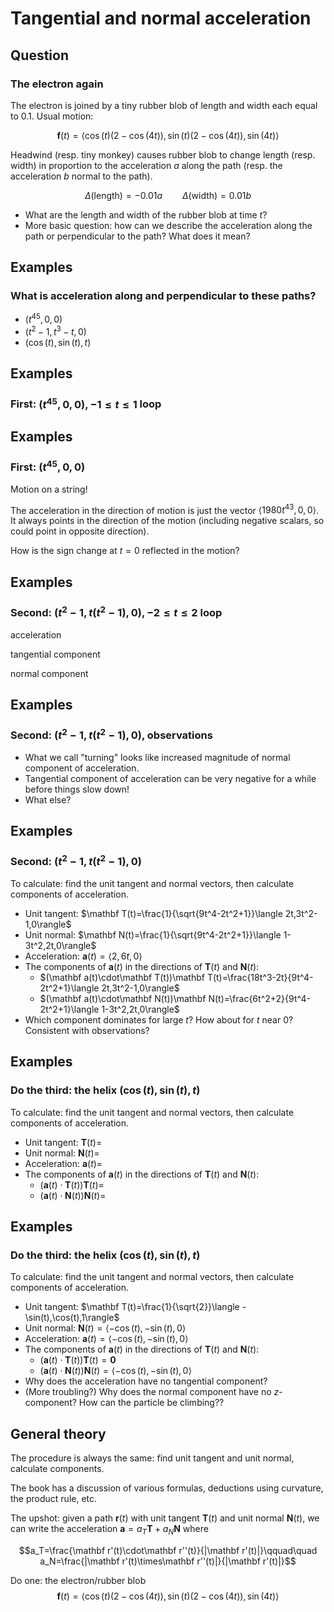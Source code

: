 Tangential and normal acceleration
==================================

Question
--------

### The electron again

The electron is joined by a tiny rubber blob of length and width each
equal to $0.1$. Usual motion:

$$\mathbf f(t)=\langle
\cos(t)(2-\cos(4t)),\sin(t)(2-\cos(4t)),\sin(4t)\rangle$$

Headwind (resp. tiny monkey) causes rubber blob to change length (resp.
width) in proportion to the acceleration $a$ along the path (resp. the
acceleration $b$ normal to the path).

$$\Delta(\textrm{length})=-0.01a\qquad
\Delta(\textrm{width})=0.01b$$

-   What are the length and width of the rubber blob at time $t$?
-   More basic question: how can we describe the acceleration along the
    path or perpendicular to the path? What does it mean?

Examples
--------

### What is acceleration along and perpendicular to these paths?

-   $(t^{45},0,0)$
-   $(t^2-1,t^3-t,0)$
-   $(\cos(t),\sin(t),t)$

Examples
--------

### First: $(t^{45},0,0), -1\leq t\leq 1$ loop

Examples
--------

### First: $(t^{45},0,0)$

Motion on a string!

The acceleration in the direction of motion is just the vector
$\langle 1980 t^{43},0,0\rangle$. It always points in the direction
of the motion (including negative scalars, so could point in opposite
direction).

How is the sign change at $t=0$ reflected in the motion?

Examples
--------

### Second: $(t^2-1,t(t^2-1),0), -2\leq t\leq 2$ loop

acceleration

tangential component

normal component

Examples
--------

### Second: $(t^2-1,t(t^2-1),0)$, observations

-   What we call "turning" looks like increased magnitude of normal
    component of acceleration.
-   Tangential component of acceleration can be very negative for a
    while before things slow down!
-   What else?

Examples
--------

### Second: $(t^2-1,t(t^2-1),0)$

To calculate: find the unit tangent and normal vectors, then calculate
components of acceleration.

-   Unit tangent: $\mathbf
    T(t)=\frac{1}{\sqrt{9t^4-2t^2+1}}\langle 2t,3t^2-1,0\rangle$
-   Unit normal: $\mathbf
    N(t)=\frac{1}{\sqrt{9t^4-2t^2+1}}\langle 1-3t^2,2t,0\rangle$
-   Acceleration: $\mathbf a(t)=\langle 2,6t,0\rangle$
-   The components of $\mathbf a(t)$ in the directions of $\mathbf
    T(t)$ and $\mathbf N(t)$:
    -   $(\mathbf a(t)\cdot\mathbf T(t))\mathbf
        T(t)=\frac{18t^3-2t}{9t^4-2t^2+1}\langle
        2t,3t^2-1,0\rangle$
    -   $(\mathbf a(t)\cdot\mathbf N(t))\mathbf
        N(t)=\frac{6t^2+2}{9t^4-2t^2+1}\langle
        1-3t^2,2t,0\rangle$
-   Which component dominates for large $t$? How about for $t$ near
    $0$? Consistent with observations?

Examples
--------

### Do the third: the helix $(\cos(t),\sin(t),t)$

To calculate: find the unit tangent and normal vectors, then calculate
components of acceleration.

-   Unit tangent: $\mathbf T(t)=$
-   Unit normal: $\mathbf N(t)=$
-   Acceleration: $\mathbf a(t)=$
-   The components of $\mathbf a(t)$ in the directions of $\mathbf
    T(t)$ and $\mathbf N(t)$:
    -   $(\mathbf a(t)\cdot\mathbf T(t))\mathbf T(t)=$
    -   $(\mathbf a(t)\cdot\mathbf N(t))\mathbf N(t)=$

Examples
--------

### Do the third: the helix $(\cos(t),\sin(t),t)$

To calculate: find the unit tangent and normal vectors, then calculate
components of acceleration.

-   Unit tangent: $\mathbf T(t)=\frac{1}{\sqrt{2}}\langle
    -\sin(t),\cos(t),1\rangle$
-   Unit normal: $\mathbf N(t)=\langle
    -\cos(t),-\sin(t),0\rangle$
-   Acceleration: $\mathbf a(t)=\langle
    -\cos(t),-\sin(t),0\rangle$
-   The components of $\mathbf a(t)$ in the directions of $\mathbf
    T(t)$ and $\mathbf N(t)$:
    -   $(\mathbf a(t)\cdot\mathbf T(t))\mathbf T(t)=\mathbf 0$
    -   $(\mathbf a(t)\cdot\mathbf N(t))\mathbf N(t)=\langle
        -\cos(t),-\sin(t),0\rangle$
-   Why does the acceleration have no tangential component?
-   (More troubling?) Why does the normal component have no
    $z$-component? How can the particle be climbing??

General theory
--------------

The procedure is always the same: find unit tangent and unit normal,
calculate components.

The book has a discussion of various formulas, deductions using
curvature, the product rule, etc.

The upshot: given a path $\mathbf r(t)$ with unit tangent $\mathbf
T(t)$ and unit normal $\mathbf N(t)$, we can write the acceleration
$\mathbf a=a_T\mathbf T+a_N\mathbf N$ where

$$a_T=\frac{\mathbf r'(t)\cdot\mathbf r''(t)}{|\mathbf
r'(t)|}\qquad\quad a_N=\frac{|\mathbf r'(t)\times\mathbf
r''(t)|}{|\mathbf r'(t)|}$$

Do one: the electron/rubber blob $$\mathbf f(t)=\langle
\cos(t)(2-\cos(4t)),\sin(t)(2-\cos(4t)),\sin(4t)\rangle$$

